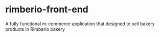 # rimberio-front-end
A fully functional m-commerce application that designed to sell bakery products in Rimberio bakery
